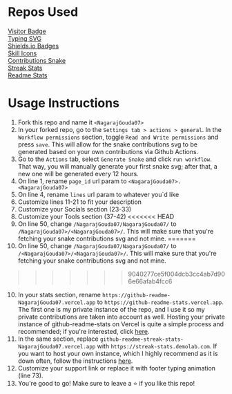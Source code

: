 # Repos Used

[Visitor Badge](https://github.com/hehuapei/visitor-badge)\
[Typing SVG](https://github.com/DenverCoder1/readme-typing-svg)\
[Shields.io Badges](https://github.com/alexandresanlim/Badges4-README.md-Profile)\
[Skill Icons](https://github.com/tandpfun/skill-icons)\
[Contributions Snake](https://github.com/Platane/snk)\
[Streak Stats](https://github.com/DenverCoder1/github-readme-streak-stats)\
[Readme Stats](https://github.com/anuraghazra/github-readme-stats)

# Usage Instructions



1.  Fork this repo and name it `<NagarajGouda07>`
2.  In your forked repo, go to the `Settings tab > actions > general`. In the `Workflow permissions` section, toggle `Read and Write permissions` and press `save`. This will allow for the snake contributions svg to be generated based on your own contributions via Github Actions.
3.  Go to the `Actions` tab, select `Generate Snake` and click `run workflow`. That way, you will manually generate your first snake svg; after that, a new one will be generated every 12 hours.
4.  On line 1, rename `page_id` url param to `<NagarajGouda07>.<NagarajGouda07>`
5.  On line 4, rename `lines` url param to whatever you`d like
6.  Customize lines 11-21 to fit your description
7.  Customize your Socials section (23-33)
8.  Customize your Tools section (37-42)
<<<<<<< HEAD
9.  On line 50, change `/NagarajGouda07/NagarajGouda07/` to `/NagarajGouda07>/<NagarajGouda07>/`. This will make sure that you're fetching your snake contributions svg and not mine.
=======
9.  On line 50, change `/NagarajGouda07/NagarajGouda07/` to `/<NagarajGouda07>/<NagarajGouda07>/`. This will make sure that you're fetching your snake contributions svg and not mine.
>>>>>>> 9040277ce5f004dcb3cc4ab7d906e66afab4fcc6
10. In your stats section, rename `https://github-readme-NagarajGouda07.vercel.app` to `https://github-readme-stats.vercel.app`. The first one is my private instance of the repo, and I use it so my private contributions are taken into account as well. Hosting your private instance of github-readme-stats on Vercel is quite a simple process and recommended; if you're interested, click [here](https://github.com/NagarajGouda07/NagarajGouda07).
11. In the same section, replace `github-readme-streak-stats-NagarajGouda07.vercel.app` with `https://streak-stats.demolab.com`. If you want to host your own instance, which I highly recommend as it is down often, follow the instructions [here](https://github.com/DenverCoder1/github-readme-streak-stats?tab=readme-ov-file#next-steps).
12. Customize your support link or replace it with footer typing animation (line 73).
13. You're good to go! Make sure to leave a ⭐ if you like this repo!
